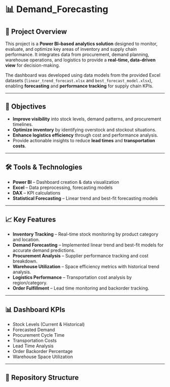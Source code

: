  # 📊 Demand_Forecasting

## 📌 Project Overview
This project is a **Power BI–based analytics solution** designed to monitor, evaluate, and optimize key areas of inventory and supply chain performance. It integrates data from procurement, demand planning, warehouse operations, and logistics to provide a **real-time, data-driven view** for decision-making.

The dashboard was developed using data models from the provided Excel datasets (`linear_trend_forecast.xlsx` and `best_forecast_model.xlsx`), enabling **forecasting** and **performance tracking** for supply chain KPIs.

---

## 🎯 Objectives
- **Improve visibility** into stock levels, demand patterns, and procurement timelines.
- **Optimize inventory** by identifying overstock and stockout situations.
- **Enhance logistics efficiency** through cost and performance analysis.
- Provide actionable insights to reduce **lead times** and **transportation costs**.

---

## 🛠 Tools & Technologies
- **Power BI** – Dashboard creation & data visualization
- **Excel** – Data preprocessing, forecasting models
- **DAX** – KPI calculations
- **Statistical Forecasting** – Linear trend and best-fit forecasting models

---

## 📈 Key Features
- **Inventory Tracking** – Real-time stock monitoring by product category and location.
- **Demand Forecasting** – Implemented linear trend and best-fit models for accurate demand predictions.
- **Procurement Analysis** – Supplier performance tracking and cost breakdown.
- **Warehouse Utilization** – Space efficiency metrics with historical trend analysis.
- **Logistics Performance** – Transportation cost analysis by region/category.
- **Order Fulfillment** – Lead time monitoring and backorder tracking.

---

## 📊 Dashboard KPIs
- Stock Levels (Current & Historical)
- Forecasted Demand
- Procurement Cycle Time
- Transportation Costs
- Lead Time Analysis
- Order Backorder Percentage
- Warehouse Space Utilization

---

## 📂 Repository Structure
